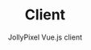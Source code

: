 <p align="center"><h1 align="center">
  Client
</h1>

<p align="center">
  JollyPixel Vue.js client
</p>
